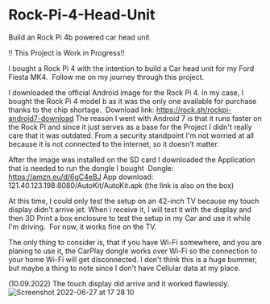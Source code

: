 # Rock-Pi-4-Head-Unit
Build an Rock Pi 4b powered car head unit

!! This Project is Work in Progress!!

I bought a Rock Pi 4 with the intention to build a Car head unit for my Ford Fiesta MK4. 
Follow me on my journey through this project. 

I downloaded the official Android image for the Rock Pi 4. In my case, I bought the Rock Pi 4 model b as it was the only one available for purchase thanks to the chip shortage. 
Download link: https://rock.sh/rockpi-android7-download
The reason I went with Android 7 is that it runs faster on the Rock Pi and since it just serves as a base for the Project I didn't really care that it was outdated. From a security standpoint I'm not worried at all because it is not connected to the internet, so it doesn't matter. 

After the image was installed on the SD card I downloaded the Application that is needed to run the dongle I bought 
Dongle: https://amzn.eu/d/6gC4eBJ
App download: 121.40.123.198:8080/AutoKit/AutoKit.apk (the link is also on the box)

At this time, I could only test the setup on an 42-inch TV because my touch display didn't arrive jet. When i receive it, I will test it with the display and then 3D Print a box enclosure to test the setup in my Car and use it while I'm driving. 
For now, it works fine on the TV. 

The only thing to consider is, that if you have Wi-Fi somewhere, and you are planing to use it, the CarPlay dongle works over Wi-Fi so the connection to your home Wi-Fi will get disconnected. I don't think this is a huge bummer, but maybe a thing to note since I don't have Cellular data at my place. 

(10.09.2022)
The touch display did arrive and it worked flawlessly. 
![Screenshot 2022-06-27 at 17 28 10](https://user-images.githubusercontent.com/113006787/189481915-cadd8a9b-cc7a-4b64-b1c2-f0cb97820fa6.jpg)
